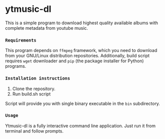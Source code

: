 # ytmusic-dl
This is a simple program to download highest quality available albums with complete metadata from youtube music.

### `Requirements`
This program depends on `ffmpeg` framework, which you need to download from your GNU/Linux distribution repositories.
Additionally, build script requires `wget` downloader and `pip` (the package installer for Python) programs.

### `Installation instructions`
1. Clone the repository.
2. Run build.sh script

Script will provide you with single binary executable in the `bin` subdirectory.

### `Usage`
Ytmusic-dl is a fully interactive command line application. Just run it from terminal and follow prompts.
